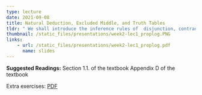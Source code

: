 ```yaml
---
type: lecture
date: 2021-09-08
title: Natural Deduction, Excluded Middle, and Truth Tables
tldr: " We shall introduce the inference rules of  disjunction, contradiction and negation. We shall also talk about the semantics of (classical) propositional logic."
thumbnail: /static_files/presentations/week2-lec1_proplog.PNG 
links: 
    - url: /static_files/presentations/week2-lec1_proplog.pdf
      name: slides
---
```

**Suggested Readings:**
Section 1.1. of the textbook 
Appendix D of the textbook 

Extra exercises: [PDF](https://raw.githubusercontent.com/introproofs/jhu301-f21/master/static_files/ex/week2-ex.pdf)